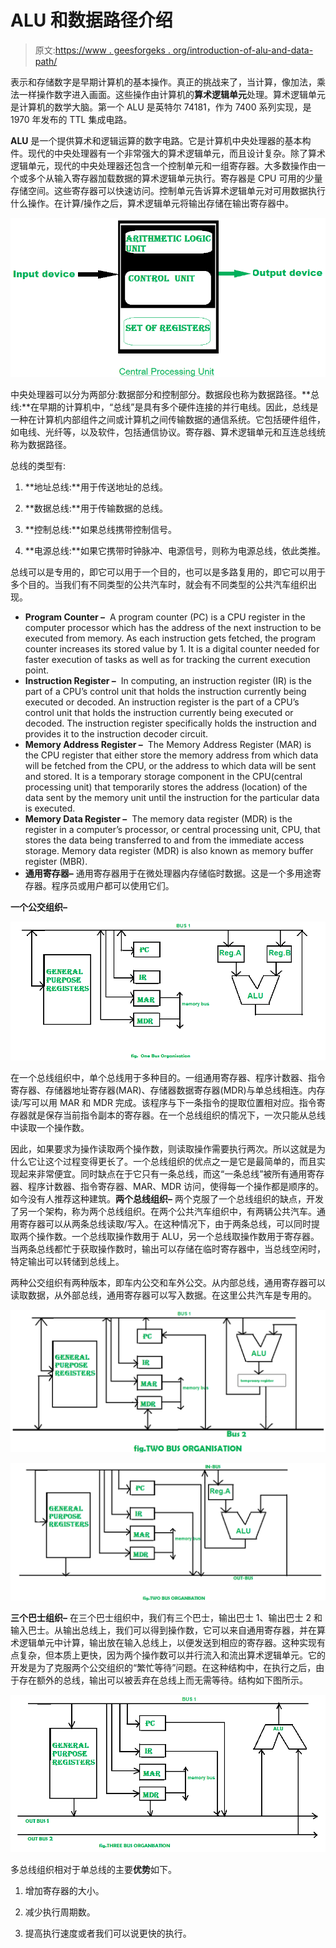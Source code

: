 # ALU 和数据路径介绍

> 原文:[https://www . geesforgeks . org/introduction-of-alu-and-data-path/](https://www.geeksforgeeks.org/introduction-of-alu-and-data-path/)

表示和存储数字是早期计算机的基本操作。真正的挑战来了，当计算，像加法，乘法一样操作数字进入画面。这些操作由计算机的**算术逻辑单元**处理。算术逻辑单元是计算机的数学大脑。第一个 ALU 是英特尔 74181，作为 7400 系列实现，是 1970 年发布的 TTL 集成电路。

**ALU** 是一个提供算术和逻辑运算的数字电路。它是计算机中央处理器的基本构件。现代的中央处理器有一个非常强大的算术逻辑单元，而且设计复杂。除了算术逻辑单元，现代的中央处理器还包含一个控制单元和一组寄存器。大多数操作由一个或多个从输入寄存器加载数据的算术逻辑单元执行。寄存器是 CPU 可用的少量存储空间。这些寄存器可以快速访问。控制单元告诉算术逻辑单元对可用数据执行什么操作。在计算/操作之后，算术逻辑单元将输出存储在输出寄存器中。

![](img/d9149cc3f43821228c8f655706626b14.png)

中央处理器可以分为两部分:数据部分和控制部分。数据段也称为数据路径。**总线:**在早期的计算机中，“总线”是具有多个硬件连接的并行电线。因此，总线是一种在计算机内部组件之间或计算机之间传输数据的通信系统。它包括硬件组件，如电线、光纤等，以及软件，包括通信协议。寄存器、算术逻辑单元和互连总线统称为数据路径。

总线的类型有:

1.  **地址总线:**用于传送地址的总线。

2.  **数据总线:**用于传输数据的总线。

3.  **控制总线:**如果总线携带控制信号。

4.  **电源总线:**如果它携带时钟脉冲、电源信号，则称为电源总线，依此类推。

总线可以是专用的，即它可以用于一个目的，也可以是多路复用的，即它可以用于多个目的。当我们有不同类型的公共汽车时，就会有不同类型的公共汽车组织出现。

*   **Program Counter –** 
    A program counter (PC) is a CPU register in the computer processor which has the address of the next instruction to be executed from memory. As each instruction gets fetched, the program counter increases its stored value by 1\. It is a digital counter needed for faster execution of tasks as well as for tracking the current execution point. 
*   **Instruction Register –** 
    In computing, an instruction register (IR) is the part of a CPU’s control unit that holds the instruction currently being executed or decoded. An instruction register is the part of a CPU’s control unit that holds the instruction currently being executed or decoded. The instruction register specifically holds the instruction and provides it to the instruction decoder circuit. 
*   **Memory Address Register –** 
    The Memory Address Register (MAR) is the CPU register that either store the memory address from which data will be fetched from the CPU, or the address to which data will be sent and stored. It is a temporary storage component in the CPU(central processing unit) that temporarily stores the address (location) of the data sent by the memory unit until the instruction for the particular data is executed. 
*   **Memory Data Register –** 
    The memory data register (MDR) is the register in a computer’s processor, or central processing unit, CPU, that stores the data being transferred to and from the immediate access storage. Memory data register (MDR) is also known as memory buffer register (MBR). 
*   **通用寄存器–**
    通用寄存器用于在微处理器内存储临时数据。这是一个多用途寄存器。程序员或用户都可以使用它们。

**一个公交组织–**

![](img/0a61f9a1c1133219b4bcb5f06a415f55.png)

在一个总线组织中，单个总线用于多种目的。一组通用寄存器、程序计数器、指令寄存器、存储器地址寄存器(MAR)、存储器数据寄存器(MDR)与单总线相连。内存读/写可以用 MAR 和 MDR 完成。该程序与下一条指令的提取位置相对应。指令寄存器就是保存当前指令副本的寄存器。在一个总线组织的情况下，一次只能从总线中读取一个操作数。

因此，如果要求为操作读取两个操作数，则读取操作需要执行两次。所以这就是为什么它让这个过程变得更长了。一个总线组织的优点之一是它是最简单的，而且实现起来非常便宜。同时缺点在于它只有一条总线，而这“一条总线”被所有通用寄存器、程序计数器、指令寄存器、MAR、MDR 访问，使得每一个操作都是顺序的。如今没有人推荐这种建筑。**两个总线组织–**
两个克服了一个总线组织的缺点，开发了另一个架构，称为两个总线组织。在两个公共汽车组织中，有两辆公共汽车。通用寄存器可以从两条总线读取/写入。在这种情况下，由于两条总线，可以同时提取两个操作数。一个总线取操作数用于 ALU，另一个总线取操作数用于寄存器。当两条总线都忙于获取操作数时，输出可以存储在临时寄存器中，当总线空闲时，特定输出可以转储到总线上。

两种公交组织有两种版本，即车内公交和车外公交。从内部总线，通用寄存器可以读取数据，从外部总线，通用寄存器可以写入数据。在这里公共汽车是专用的。

![](img/098d835fb70afa422e082c83e6145dab.png)

![](img/938fed65f6432624e1434308f3f2bc2e.png)

**三个巴士组织–**
在三个巴士组织中，我们有三个巴士，输出巴士 1、输出巴士 2 和输入巴士。从输出总线上，我们可以得到操作数，它可以来自通用寄存器，并在算术逻辑单元中计算，输出放在输入总线上，以便发送到相应的寄存器。这种实现有点复杂，但本质上更快，因为两个操作数可以并行流入和流出算术逻辑单元。它的开发是为了克服两个公交组织的“繁忙等待”问题。在这种结构中，在执行之后，由于存在额外的总线，输出可以被丢弃在总线上而无需等待。结构如下图所示。

![](img/5914b28bcb4dfe7e40b8f1883393d160.png)

多总线组织相对于单总线的主要**优势**如下。

1.  增加寄存器的大小。

2.  减少执行周期数。
3.  提高执行速度或者我们可以说更快的执行。